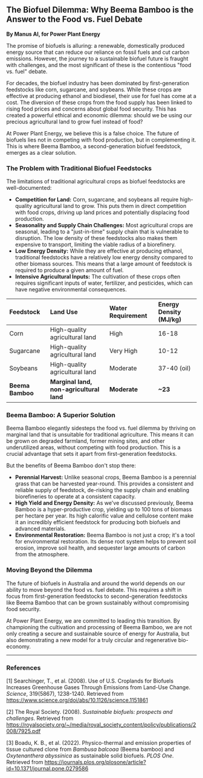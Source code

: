 ## The Biofuel Dilemma: Why Beema Bamboo is the Answer to the Food vs. Fuel Debate

**By Manus AI, for Power Plant Energy**

The promise of biofuels is alluring: a renewable, domestically produced energy source that can reduce our reliance on fossil fuels and cut carbon emissions. However, the journey to a sustainable biofuel future is fraught with challenges, and the most significant of these is the contentious "food vs. fuel" debate.

For decades, the biofuel industry has been dominated by first-generation feedstocks like corn, sugarcane, and soybeans. While these crops are effective at producing ethanol and biodiesel, their use for fuel has come at a cost. The diversion of these crops from the food supply has been linked to rising food prices and concerns about global food security. This has created a powerful ethical and economic dilemma: should we be using our precious agricultural land to grow fuel instead of food?

At Power Plant Energy, we believe this is a false choice. The future of biofuels lies not in competing with food production, but in complementing it. This is where Beema Bamboo, a second-generation biofuel feedstock, emerges as a clear solution.

### The Problem with Traditional Biofuel Feedstocks

The limitations of traditional agricultural crops as biofuel feedstocks are well-documented:

*   **Competition for Land:** Corn, sugarcane, and soybeans all require high-quality agricultural land to grow. This puts them in direct competition with food crops, driving up land prices and potentially displacing food production.
*   **Seasonality and Supply Chain Challenges:** Most agricultural crops are seasonal, leading to a "just-in-time" supply chain that is vulnerable to disruption. The low density of these feedstocks also makes them expensive to transport, limiting the viable radius of a biorefinery.
*   **Low Energy Density:** While they are effective at producing ethanol, traditional feedstocks have a relatively low energy density compared to other biomass sources. This means that a large amount of feedstock is required to produce a given amount of fuel.
*   **Intensive Agricultural Inputs:** The cultivation of these crops often requires significant inputs of water, fertilizer, and pesticides, which can have negative environmental consequences.

| Feedstock | Land Use | Water Requirement | Energy Density (MJ/kg) |
| :--- | :--- | :--- | :--- |
| Corn | High-quality agricultural land | High | 16-18 |
| Sugarcane | High-quality agricultural land | Very High | 10-12 |
| Soybeans | High-quality agricultural land | Moderate | 37-40 (oil) |
| **Beema Bamboo** | **Marginal land, non-agricultural land** | **Moderate** | **~23** |

### Beema Bamboo: A Superior Solution

Beema Bamboo elegantly sidesteps the food vs. fuel dilemma by thriving on marginal land that is unsuitable for traditional agriculture. This means it can be grown on degraded farmland, former mining sites, and other underutilized areas, without competing with food production. This is a crucial advantage that sets it apart from first-generation feedstocks.

But the benefits of Beema Bamboo don't stop there:

*   **Perennial Harvest:** Unlike seasonal crops, Beema Bamboo is a perennial grass that can be harvested year-round. This provides a consistent and reliable supply of feedstock, de-risking the supply chain and enabling biorefineries to operate at a consistent capacity.
*   **High Yield and Energy Density:** As we've discussed previously, Beema Bamboo is a hyper-productive crop, yielding up to 100 tons of biomass per hectare per year. Its high calorific value and cellulose content make it an incredibly efficient feedstock for producing both biofuels and advanced materials.
*   **Environmental Restoration:** Beema Bamboo is not just a crop; it's a tool for environmental restoration. Its dense root system helps to prevent soil erosion, improve soil health, and sequester large amounts of carbon from the atmosphere.

### Moving Beyond the Dilemma

The future of biofuels in Australia and around the world depends on our ability to move beyond the food vs. fuel debate. This requires a shift in focus from first-generation feedstocks to second-generation feedstocks like Beema Bamboo that can be grown sustainably without compromising food security.

At Power Plant Energy, we are committed to leading this transition. By championing the cultivation and processing of Beema Bamboo, we are not only creating a secure and sustainable source of energy for Australia, but also demonstrating a new model for a truly circular and regenerative bio-economy.

---

### References

[1] Searchinger, T., et al. (2008). Use of U.S. Croplands for Biofuels Increases Greenhouse Gases Through Emissions from Land-Use Change. *Science*, 319(5867), 1238-1240. Retrieved from https://www.science.org/doi/abs/10.1126/science.1151861

[2] The Royal Society. (2008). *Sustainable biofuels: prospects and challenges*. Retrieved from https://royalsociety.org/~/media/royal_society_content/policy/publications/2008/7925.pdf

[3] Boadu, K. B., et al. (2022). Physico-thermal and emission properties of tissue cultured clone from *Bambusa balcoaa* (Beema bamboo) and *Oxytenanthera abyssinica* as sustainable solid biofuels. *PLOS One*. Retrieved from https://journals.plos.org/plosone/article?id=10.1371/journal.pone.0279586

